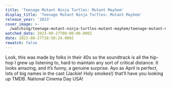 ```yaml
---
title: 'Teenage Mutant Ninja Turtles: Mutant Mayhem'
display_title: 'Teenage Mutant Ninja Turtles: Mutant Mayhem'
release_year: '2023'
cover_image: >-
  /watching/teenage-mutant-ninja-turtles-mutant-mayhem/teenage-mutant-ninja-turtles-mutant-mayhem.jpg
watched_date: 2023-08-27T00:00:00.000Z
date: 2023-08-27T18:50:24.000Z
rewatch: false
---
```

Look, this was made by folks in their 40s so the soundtrack is all the hip-hop I grew up listening to, hard to maintain any sort of critical distance. It looks amazing, and it’s funny, a genuine surprise. Ayo as April is perfect, lots of big names in the cast (Jackie! Holy smokes!) that’ll have you looking up TMDB. National Cinema Day USA!
